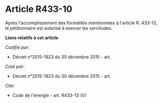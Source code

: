# Article R433-10

Après l'accomplissement des formalités mentionnées à l'article R. 433-13, le pétitionnaire est autorisé à exercer les
servitudes.

**Liens relatifs à cet article**

_Codifié par_:

  - Décret n°2015-1823 du 30 décembre 2015 - art.

_Créé par_:

  - Décret n°2015-1823 du 30 décembre 2015 - art.

_Cite_:

  - Code de l'énergie - art. R433-13 (V)
